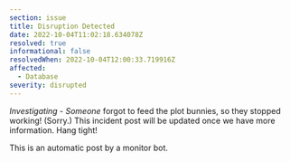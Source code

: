 ```yaml
---
section: issue
title: Disruption Detected
date: 2022-10-04T11:02:18.634078Z
resolved: true
informational: false
resolvedWhen: 2022-10-04T12:00:33.719916Z
affected:
  - Database
severity: disrupted
---
```

*Investigating* - _Someone_ forgot to feed the plot bunnies, so they stopped working! (Sorry.) This incident post will be updated once we have more information. Hang tight!

This is an automatic post by a monitor bot.
        